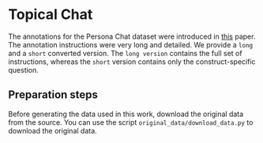 # Topical Chat

The annotations for the Persona Chat dataset were introduced in
[this](https://aclanthology.org/2020.acl-main.64/) paper. The annotation instructions were very
long and detailed. We provide a ```long``` and a ```short``` converted version. The ```long
version``` contains the full set of instructions, whereas the ```short``` version contains only the
construct-specific question.

## Preparation steps

Before generating the data used in this work, download the original data from the source. You can use the script `original_data/download_data.py` to download the original data.